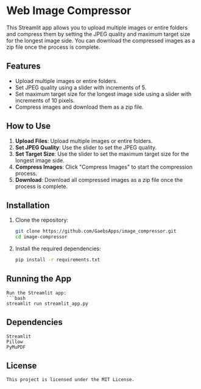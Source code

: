 # Web Image Compressor

This Streamlit app allows you to upload multiple images or entire folders and compress them by setting the JPEG quality and maximum target size for the longest image side. You can download the compressed images as a zip file once the process is complete.

## Features

- Upload multiple images or entire folders.
- Set JPEG quality using a slider with increments of 5.
- Set maximum target size for the longest image side using a slider with increments of 10 pixels.
- Compress images and download them as a zip file.

## How to Use

1. **Upload Files**: Upload multiple images or entire folders.
2. **Set JPEG Quality**: Use the slider to set the JPEG quality.
3. **Set Target Size**: Use the slider to set the maximum target size for the longest image side.
4. **Compress Images**: Click "Compress Images" to start the compression process.
5. **Download**: Download all compressed images as a zip file once the process is complete.

## Installation

1. Clone the repository:
   ```bash
   git clone https://github.com/GaebsApps/image_compressor.git
   cd image-compressor

2. Install the required dependencies:
    ```bash
    pip install -r requirements.txt

## Running the App

    Run the Streamlit app:
    ```bash
    streamlit run streamlit_app.py

## Dependencies

    Streamlit
    Pillow
    PyMuPDF

## License

    This project is licensed under the MIT License.
